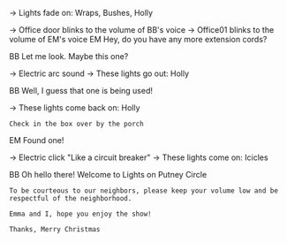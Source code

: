
-> Lights fade on: Wraps, Bushes, Holly

-> Office door blinks to the volume of BB's voice
-> Office01 blinks to the volume of EM's voice
EM
	Hey, do you have any more extension cords?

BB
	Let me look. Maybe this one?

-> Electric arc sound
-> These lights go out: Holly

BB
	Well, I guess that one is being used!

-> These lights come back on: Holly

	Check in the box over by the porch

EM
	Found one!

-> Electric click "Like a circuit breaker"
-> These lights come on: Icicles

BB
	Oh hello there!
	Welcome to Lights on Putney Circle

	To be courteous to our neighbors, please keep your volume low and be respectful of the neighborhood.

	Emma and I, hope you enjoy the show!

	Thanks,	Merry Christmas